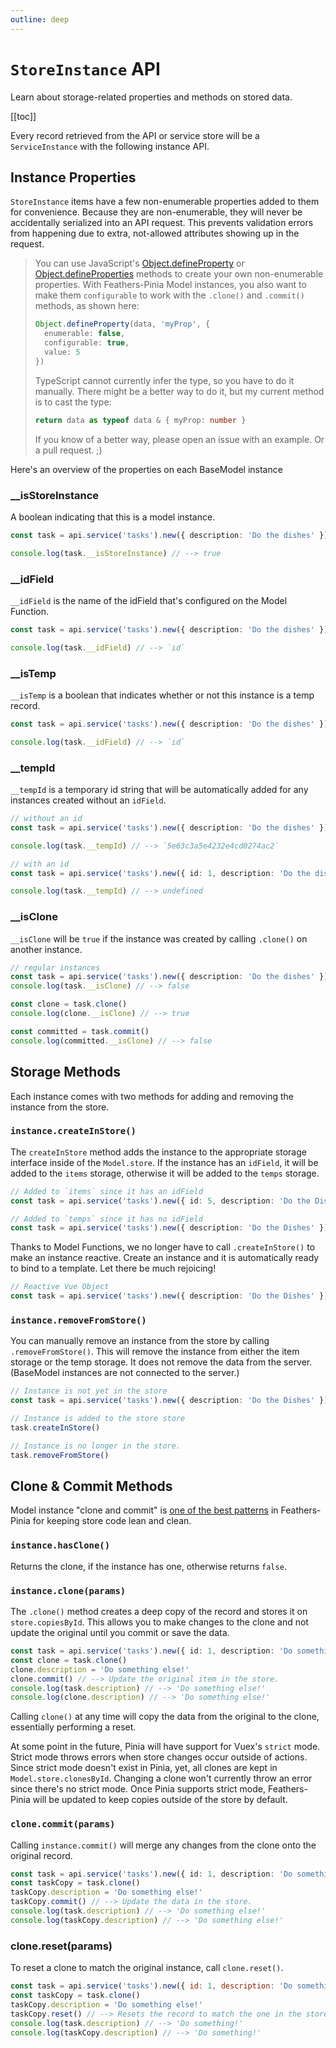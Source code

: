 ```yaml
---
outline: deep
---
```


<script setup>
import Badge from '../components/Badge.vue'
import BlockQuote from '../components/BlockQuote.vue'
</script>

# `StoreInstance` API

Learn about storage-related properties and methods on stored data.

[[toc]]

Every record retrieved from the API or service store will be a `ServiceInstance` with the following instance API.

## Instance Properties

`StoreInstance` items have a few non-enumerable properties added to them for convenience. Because they are non-enumerable,
they will never be accidentally serialized into an API request. This prevents validation errors from happening due to
extra, not-allowed attributes showing up in the request.

<BlockQuote label="Define your own properties" type="details">

You can use JavaScript's [Object.defineProperty](https://developer.mozilla.org/en-US/docs/Web/JavaScript/Reference/Global_Objects/Object/defineProperty)
or [Object.defineProperties](https://developer.mozilla.org/en-US/docs/Web/JavaScript/Reference/Global_Objects/Object/defineProperties)
methods to create your own non-enumerable properties. With Feathers-Pinia Model instances, you also want to make them
`configurable` to work with the `.clone()` and `.commit()` methods, as shown here:

```ts
Object.defineProperty(data, 'myProp', {
  enumerable: false,
  configurable: true,
  value: 5
})
```

TypeScript cannot currently infer the type, so you have to do it manually. There might be a better way to do it, but my
current method is to cast the type:

```ts
return data as typeof data & { myProp: number }
```

If you know of a better way, please open an issue with an example. Or a pull request. ;)

</BlockQuote>

Here's an overview of the properties on each BaseModel instance

### __isStoreInstance

A boolean indicating that this is a model instance.

```ts
const task = api.service('tasks').new({ description: 'Do the dishes' })

console.log(task.__isStoreInstance) // --> true
```

### __idField

`__idField` is the name of the idField that's configured on the Model Function.

```ts
const task = api.service('tasks').new({ description: 'Do the dishes' })

console.log(task.__idField) // --> `id`
```

### __isTemp

`__isTemp` is a boolean that indicates whether or not this instance is a temp record.

```ts
const task = api.service('tasks').new({ description: 'Do the dishes' })

console.log(task.__idField) // --> `id`
```

### __tempId

`__tempId` is a temporary id string that will be automatically added for any instances created without an `idField`.

```ts
// without an id
const task = api.service('tasks').new({ description: 'Do the dishes' })

console.log(task.__tempId) // --> `5e63c3a5e4232e4cd0274ac2`
```

```ts
// with an id
const task = api.service('tasks').new({ id: 1, description: 'Do the dishes' })

console.log(task.__tempId) // --> undefined
```

### __isClone

`__isClone` will be `true` if the instance was created by calling `.clone()` on another instance.

```ts
// regular instances
const task = api.service('tasks').new({ description: 'Do the dishes' })
console.log(task.__isClone) // --> false

const clone = task.clone()
console.log(clone.__isClone) // --> true

const committed = task.commit()
console.log(committed.__isClone) // --> false
```

## Storage Methods

Each instance comes with two methods for adding and removing the instance from the store.

### `instance.createInStore()`

The `createInStore` method adds the instance to the appropriate storage interface inside of the `Model.store`. If the
instance has an `idField`, it will be added to the `items` storage, otherwise it will be added to the `temps` storage.

```ts
// Added to `items` since it has an idField
const task = api.service('tasks').new({ id: 5, description: 'Do the Dishes' })

// Added to `temps` since it has no idField
const task = api.service('tasks').new({ description: 'Do the Dishes' })
```

Thanks to Model Functions, we no longer have to call `.createInStore()` to make an instance reactive. Create an instance
and it is automatically ready to bind to a template. Let there be much rejoicing!

```ts
// Reactive Vue Object
const task = api.service('tasks').new({ description: 'Do the Dishes' })
```

### `instance.removeFromStore()`

You can manually remove an instance from the store by calling `.removeFromStore()`. This will remove the instance from
either the item storage or the temp storage. It does not remove the data from the server. (BaseModel instances are not
connected to the server.)

```ts
// Instance is not yet in the store
const task = api.service('tasks').new({ description: 'Do the Dishes' })

// Instance is added to the store store
task.createInStore()

// Instance is no longer in the store.
task.removeFromStore()
```

## Clone & Commit Methods

Model instance "clone and commit" is [one of the best patterns](/guide/common-patterns.html#clone-and-commit-pattern) in
Feathers-Pinia for keeping store code lean and clean.

### `instance.hasClone()`

Returns the clone, if the instance has one, otherwise returns `false`.

### `instance.clone(params)`

The `.clone()` method creates a deep copy of the record and stores it on `store.copiesById`. This allows you to make
changes to the clone and not update the original until you commit or save the data.

```ts
const task = api.service('tasks').new({ id: 1, description: 'Do something!' })
const clone = task.clone()
clone.description = 'Do something else!'
clone.commit() // --> Update the original item in the store.
console.log(task.description) // --> 'Do something else!'
console.log(clone.description) // --> 'Do something else!'
```

Calling `clone()` at any time will copy the data from the original to the clone, essentially performing a reset.

At some point in the future, Pinia will have support for Vuex's `strict` mode. Strict mode throws errors when store
changes occur outside of actions. Since strict mode doesn't exist in Pinia, yet, all clones are kept in
`Model.store.clonesById`. Changing a clone won't currently throw an error since there's no strict mode. Once Pinia
supports strict mode, Feathers-Pinia will be updated to keep copies outside of the store by default.

### `clone.commit(params)`

Calling `instance.commit()` will merge any changes from the clone onto the original record.

```ts
const task = api.service('tasks').new({ id: 1, description: 'Do something!' })
const taskCopy = task.clone()
taskCopy.description = 'Do something else!'
taskCopy.commit() // --> Update the data in the store.
console.log(task.description) // --> 'Do something else!'
console.log(taskCopy.description) // --> 'Do something else!'
```

### clone.reset(params)

To reset a clone to match the original instance, call `clone.reset()`.

```js
const task = api.service('tasks').new({ id: 1, description: 'Do something!' })
const taskCopy = task.clone()
taskCopy.description = 'Do something else!'
taskCopy.reset() // --> Resets the record to match the one in the store.
console.log(task.description) // --> 'Do something!'
console.log(taskCopy.description) // --> 'Do something!'
```
